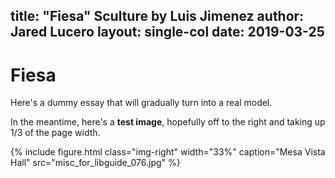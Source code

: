 
title: "Fiesa" Sculture by Luis Jimenez 
author: Jared Lucero
layout: single-col
date: 2019-03-25
---


# Fiesa

Here's a dummy essay that will gradually turn into a real model.

In the meantime, here's a **test image**, hopefully off to the right and taking up 1/3 of the page width.

{% include figure.html
  class="img-right"
  width="33%"
  caption="Mesa Vista Hall"
  src="misc_for_libguide_076.jpg"
%}


